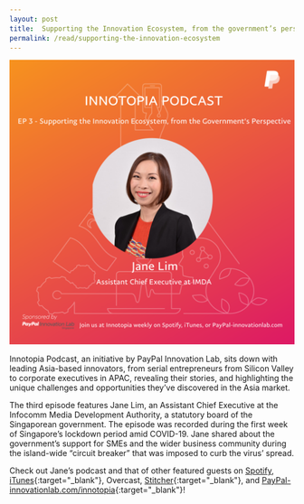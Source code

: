 ```yaml
---
layout: post
title:  Supporting the Innovation Ecosystem, from the government’s perspective
permalink: /read/supporting-the-innovation-ecosystem
---
```

![1](/images/read/EP3_Poster_v2.png)

Innotopia Podcast, an initiative by PayPal Innovation Lab, sits down with leading Asia-based innovators, from serial entrepreneurs from Silicon Valley to corporate executives in APAC, revealing their stories, and highlighting the unique challenges and opportunities they’ve discovered in the Asia market.

The third episode features Jane Lim, an Assistant Chief Executive at the  Infocomm Media Development Authority, a statutory board of the Singaporean government. The episode was recorded during the first week of Singapore’s lockdown period amid COVID-19. Jane shared about the government’s support for SMEs and the wider business community during the island-wide “circuit breaker” that was imposed to curb the virus’ spread.

Check out Jane’s podcast and that of other featured guests on [Spotify](https://open.spotify.com/show/29oii015aYSKtveIDurWSv?si=7rm_RiqnQ4WuAn3EaCpNDA), [iTunes](https://podcasts.apple.com/sg/podcast/ep-1-singapore-the-innovation-hub-of-southeast-asia/id1515926490){:target="_blank"}, Overcast, [Stitcher](https://www.stitcher.com/podcast/innotopia-podcast){:target="_blank"}, and [PayPal-innovationlab.com/innotopia](https://www.paypal.com/sg/webapps/mpp/innovationlab/innotopia){:target="_blank"}!

